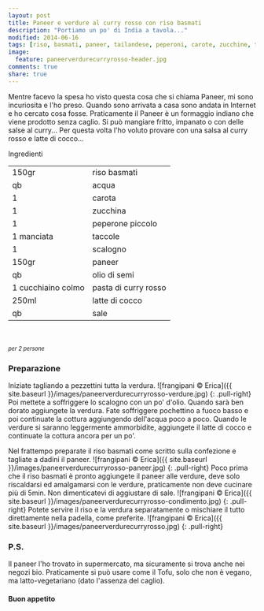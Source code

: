 ```yaml
---
layout: post
title: Paneer e verdure al curry rosso con riso basmati
description: "Portiamo un po' di India a tavola..."
modified: 2014-06-16
tags: [riso, basmati, paneer, tailandese, peperoni, carote, zucchine, taccole, curry, latte di cocco, asiatico]
image:
  feature: paneerverdurecurryrosso-header.jpg
comments: true
share: true
---
```


Mentre facevo la spesa ho visto questa cosa che si chiama Paneer, mi sono incuriosita e l'ho preso. Quando sono arrivata a casa sono andata in Internet e ho cercato cosa fosse. Praticamente il Paneer è un formaggio indiano che viene prodotto senza caglio. Si può mangiare fritto, impanato o con delle salse al curry... Per questa volta l'ho voluto provare con una salsa al curry rosso e latte di cocco... 


<div class="ingredients">
	<div class="ingredients-title">Ingredienti</div>
	<table>
		<tbody>
			<tr>
				<td>150gr</td>
				<td>riso basmati</td>
			</tr>
			<tr>
				<td>qb</td>
				<td>acqua</td>
			</tr>
			<tr>
				<td>1</td>
				<td>carota</td>
			</tr>
			<tr>
				<td>1</td>
				<td>zucchina</td>
			</tr>
			<tr>
				<td>1</td>
				<td>peperone piccolo</td>
			</tr>
			<tr>
				<td>1 manciata</td>
				<td>taccole</td>
			</tr>
			<tr>
				<td>1</td>
				<td>scalogno</td>
			</tr>
			<tr>
				<td>150gr</td>
				<td>paneer</td>
			</tr>
			<tr>
				<td>qb</td>
				<td>olio di semi</td>
			</tr>
			<tr>
				<td>1 cucchiaino colmo</td>
				<td>pasta di curry rosso</td>
			</tr>
			<tr>
				<td>250ml</td>
				<td>latte di cocco</td>
			</tr>
			<tr>
				<td>qb</td>
				<td>sale</td>
			</tr>
		</tbody>
	</table>
	<br></br>
	<i class="pull-right" style="font-size: 80%;">per 2 persone</i>
</div>


<h3>
	<font color="grey">
		<i class="icon-cogs"></i>
	</font> Preparazione
</h3>

Iniziate tagliando a pezzettini tutta la verdura.
![frangipani © Erica]({{ site.baseurl }}/images/paneerverdurecurryrosso-verdure.jpg)
{: .pull-right}
Poi mettete a soffriggere lo scalogno con un po' d'olio. Quando sarà ben dorato aggiungete la verdura. Fate soffriggere pochettino a fuoco basso e poi continuate la cottura aggiungendo dell'acqua poco a poco. Quando le verdure si saranno leggermente ammorbidite, aggiungete il latte di cocco e continuate la cottura ancora per un po'.

Nel frattempo preparate il riso basmati come scritto sulla confezione e tagliate a dadini il paneer.
![frangipani © Erica]({{ site.baseurl }}/images/paneerverdurecurryrosso-paneer.jpg)
{: .pull-right}
Poco prima che il riso basmati è pronto aggiungete il paneer alle verdure, deve solo riscaldarsi ed amalgamarsi con le verdure, praticamente non deve cucinare più di 5min. Non dimenticatevi di aggiustare di sale.
![frangipani © Erica]({{ site.baseurl }}/images/paneerverdurecurryrosso-condimento.jpg)
{: .pull-right}
Potete servire il riso e la verdura separatamente o mischiare il tutto direttamente nella padella, come preferite.
![frangipani © Erica]({{ site.baseurl }}/images/paneerverdurecurryrosso.jpg)
{: .pull-right}

<h3>
  <font color="#FFCC00">
    <i class="icon-lightbulb"></i>
  </font> P.S.
</h3>

Il paneer l'ho trovato in supermercato, ma sicuramente si trova anche nei negozi bio. Praticamente si può usare come il Tofu, solo che non è vegano, ma latto-vegetariano (dato l'assenza del caglio).


<h4>Buon appetito
	<font color="red">
		<i class="icon-smile"></i>
	</font>
</h4>
